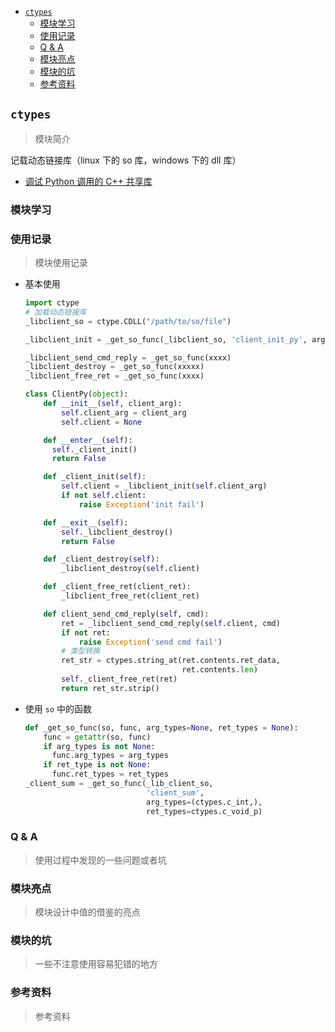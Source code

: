 - [`ctypes`](#ctypes)
  - [模块学习](#模块学习)
  - [使用记录](#使用记录)
  - [Q & A](#q--a)
  - [模块亮点](#模块亮点)
  - [模块的坑](#模块的坑)
  - [参考资料](#参考资料)

## `ctypes`

> 模块简介

记载动态链接库（linux 下的 so 库，windows 下的 dll 库）

- [调试 Python 调用的 C++ 共享库](https://www.cnblogs.com/yemanxiaozu/p/8269638.html)

### 模块学习

### 使用记录

> 模块使用记录

- 基本使用

  ```py
  import ctype
  # 加载动态链接库
  _libclient_so = ctype.CDLL("/path/to/so/file")

  _libclient_init = _get_so_func(_libclient_so, 'client_init_py', argtypes=(ctypes.c_int,), ret_types=ctypes.c_void_p)

  _libclient_send_cmd_reply = _get_so_func(xxxx)
  _libclient_destroy = _get_so_func(xxxxx)
  _libclient_free_ret = _get_so_func(xxxx)

  class ClientPy(object):
      def __init__(self, client_arg):
          self.client_arg = client_arg
          self.client = None

      def __enter__(self):
        self._client_init()
        return False

      def _client_init(self):
          self.client = _libclient_init(self.client_arg)
          if not self.client:
              raise Exception('init fail')

      def __exit__(self):
          self._libclient_destroy()
          return False

      def _client_destroy(self):
          _libclient_destroy(self.client)

      def _client_free_ret(client_ret):
          _libclient_free_ret(client_ret)

      def client_send_cmd_reply(self, cmd):
          ret = _libclient_send_cmd_reply(self.client, cmd)
          if not ret:
              raise Exception('send cmd fail')
          # 类型转换
          ret_str = ctypes.string_at(ret.contents.ret_data,
                                     ret.contents.len)
          self._client_free_ret(ret)
          return ret_str.strip()
  ```

- 使用 `so` 中的函数

  ```py
  def _get_so_func(so, func, arg_types=None, ret_types = None):
      func = getattr(so, func)
      if arg_types is not None:
        func.arg_types = arg_types
      if ret_type is not None:
        func.ret_types = ret_types
  _client_sum = _get_so_func(_lib_client_so,
                             'client_sum',
                             arg_types=(ctypes.c_int,),
                             ret_types=ctypes.c_void_p)
  ```

### Q & A

> 使用过程中发现的一些问题或者坑

### 模块亮点

> 模块设计中值的借鉴的亮点

### 模块的坑

> 一些不注意使用容易犯错的地方

### 参考资料

> 参考资料
